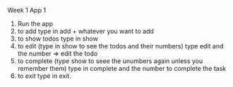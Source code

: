Week 1 App 1
1. Run the app
2. to add type in add + whatever you want to add
3. to show todos type in show
4. to edit (type in show to see the todos and their numbers) type edit and the number => edit the todo
5. to complete (type show to seee the unumbers again unless you remember them) type in complete and the number to complete the task
6. to exit type in exit.
